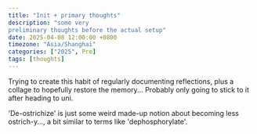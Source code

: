 ```yaml
---
title: "Init + primary thoughts"
description: "some very 
preliminary thoughts before the actual setup"
date: 2025-04-08 12:00:00 +0800
timezone: "Asia/Shanghai"
categories: ["2025", Pre]
tags: [thoughts]
---
```


Trying to create this habit of regularly documenting reflections, plus a collage to hopefully restore the memory... Probably only going to stick to it after heading to uni. 

'De-ostrichize' is just some weird made-up notion about becoming less ostrich-y..., a bit similar to terms like 'dephosphorylate'.
